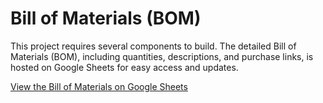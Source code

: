 # Bill of Materials (BOM)

This project requires several components to build. The detailed Bill of Materials (BOM), including quantities, descriptions, and purchase links, is hosted on Google Sheets for easy access and updates.

[View the Bill of Materials on Google Sheets](https://docs.google.com/spreadsheets/d/1GKpQS9YWHXVLVaMREtha1JvgfUiriMxIkeRr4HUK7rA/edit?usp=sharing)
